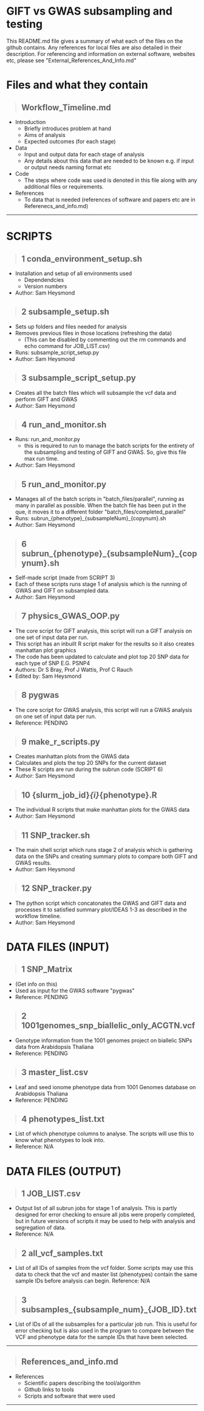 # GIFT vs GWAS subsampling and testing
This README.md file gives a summary of what each of the files on the github contains. Any references for local files are also detailed in their description. 
For referencing and information on external software, websites etc, please see "External_References_And_Info.md"
# Files and what they contain
> ## Workflow_Timeline.md
+ Introduction
   + Briefly introduces problem at hand 
   + Aims of analysis
   + Expected outcomes (for each stage)
+ Data
    + Input and output data for each stage of analysis
    + Any details about this data that are needed to be known e.g. if input or output needs naming format etc
+ Code
  + The steps where code was used is denoted in this file along with any additional files or requirements.
+ References
    + To data that is needed (references of software and papers etc are in Referenecs_and_info.md)
---
# SCRIPTS

> ## 1 conda_environment_setup.sh
+ Installation and setup of all environments used
    + Dependendcies
    + Version numbers
+ Author: Sam Heysmond

> ## 2 subsample_setup.sh
+ Sets up folders and files needed for analysis
+ Removes previous files in those locations (refreshing the data)
  + (This can be disabled by commenting out the rm commands and echo command for JOB_LIST.csv)
+ Runs: subsample_script_setup.py
+ Author: Sam Heysmond

> ## 3 subsample_script_setup.py
+ Creates all the batch files which will subsample the vcf data and perform GIFT and GWAS
+ Author: Sam Heysmond

> ## 4 run_and_monitor.sh
+ Runs: run_and_monitor.py
  + this is required to run to manage the batch scripts for the entirety of the subsampling and testing of GIFT and GWAS. So, give this file max run time.
+ Author: Sam Heysmond

> ## 5 run_and_monitor.py
+ Manages all of the batch scripts in "batch_files/parallel", running as many in parallel as possible. When the batch file has been put in the que, it moves it to a different folder "batch_files/completed_parallel"
+ Runs: subrun_{phenotype}_{subsampleNum}\_{copynum}.sh
+ Author: Sam Heysmond

> ## 6 subrun_{phenotype}_{subsampleNum}\_{copynum}.sh
+ Self-made script (made from SCRIPT 3)
+ Each of these scripts runs stage 1 of analysis which is the running of GWAS and GIFT on subsampled data.
+ Author: Sam Heysmond

> ## 7 physics_GWAS_OOP.py
+ The core script for GIFT analysis, this script will run a GIFT analysis on one set of input data per run.
+ This script has an inbuilt R script maker for the results so it also creates manhattan plot graphics
+ The code has been updated to calculate and plot top 20 SNP data for each type of SNP E.G. PSNP4
+ Authors: Dr S Bray, Prof J Wattis, Prof C Rauch
+ Edited by: Sam Heysmond

> ## 8 pygwas
+ The core script for GWAS analysis, this script will run a GWAS analysis on one set of input data per run.
+ Reference: PENDING

> ## 9 make_r_scripts.py
+ Creates manhattan plots from the GWAS data
+ Calculates and plots the top 20 SNPs for the current dataset
+ These R scripts are run during the subrun code (SCRIPT 6)
+ Author: Sam Heysmond

> ## 10 {slurm_job_id}_{i}_{phenotype}.R
+ The individual R scripts that make manhattan plots for the GWAS data
+ Author: Sam Heysmond

> ## 11 SNP_tracker.sh
+ The main shell script which runs stage 2 of analysis which is gathering data on the SNPs and creating summary plots to compare both GIFT and GWAS results.
+ Author: Sam Heysmond
  
> ## 12 SNP_tracker.py
+ The python script which concatonates the GWAS and GIFT data and processes it to satisfied summary plot/IDEAS 1-3 as described in the workflow timeline.
+ Author: Sam Heysmond


# DATA FILES (INPUT)
> ## 1 SNP_Matrix
+ (Get info on this)
+ Used as input for the GWAS software "pygwas"
+ Reference: PENDING

> ## 2 1001genomes_snp_biallelic_only_ACGTN.vcf
+ Genotype information from the 1001 genomes project on biallelic SNPs data from Arabidopsis Thaliana
+ Reference: PENDING

> ## 3 master_list.csv
+ Leaf and seed ionome phenotype data from 1001 Genomes database on Arabidopsis Thaliana
+ Reference: PENDING

> ## 4 phenotypes_list.txt
+ List of which phenotype columns to analyse. The scripts will use this to know what phenotypes to look into.
+ Reference: N/A

# DATA FILES (OUTPUT)
> ## 1 JOB_LIST.csv
+ Output list of all subrun jobs for stage 1 of analysis. This is partly designed for error checking to ensure all jobs were properly completed, but in future versions of scripts it may be used to help with analysis and segregation of data.
+ Reference: N/A

> ## 2 all_vcf_samples.txt
+ List of all IDs of samples from the vcf folder. Some scripts may use this data to check that the vcf and master list (phenotypes) contain the same sample IDs before analysis can begin.
Reference: N/A

> ## 3 subsamples_{subsample_num}_{JOB_ID}.txt
+ List of IDs of all the subsamples for a particular job run. This is useful for error checking but is also used in the program to compare between the VCF and phenotype data for the sample IDs that have been selected.
---
> ## References_and_info.md
  + References
      + Scientific papers describing the tool/algorithm
      + Github links to tools
      + Scripts and software that were used
---